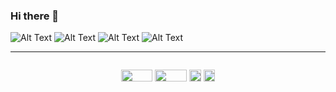 ### Hi there 👋

![Alt Text](https://user-images.githubusercontent.com/79518089/141609256-ddcafafa-dca0-4cc3-b203-008e441ae2a2.gif)
![Alt Text](https://user-images.githubusercontent.com/79518089/141609256-ddcafafa-dca0-4cc3-b203-008e441ae2a2.gif)
![Alt Text](https://user-images.githubusercontent.com/79518089/141609256-ddcafafa-dca0-4cc3-b203-008e441ae2a2.gif)
![Alt Text](https://user-images.githubusercontent.com/79518089/141609256-ddcafafa-dca0-4cc3-b203-008e441ae2a2.gif)

-------------------------- 
<div style="display: grid;
    place-items: center;">
<p dir="auto"><a href="https://www.linkedin.com/in/nadezhda-bichun-319608264/" rel="nofollow"><img src="https://camo.githubusercontent.com/790265119d9f427402e71e39215968cb3929e3c1f7d191cabdca36ca5d41c1f4/68747470733a2f2f696d672e736869656c64732e696f2f62616467652f2d6c696e6b6564696e2d3030373342313f7374796c653d666c61742d737175617265" alt="" data-canonical-src="https://img.shields.io/badge/-linkedin-0073B1?style=flat-square" style="width: 38pt;height:14pt"></a>
<a href="https://www.canva.com/design/DAFf7Q1Mlec/NZXUzh6o0R0wgVl7Aa5PyA/edit?utm_content=DAFf7Q1Mlec&utm_campaign=designshare&utm_medium=link2&utm_source=sharebutton" rel="nofollow"><img src="https://camo.githubusercontent.com/d9a2646bbda906f71c96f04b6d503b0ba3ef0d129a2769c812a49e8a3220633e/68747470733a2f2f696d672e736869656c64732e696f2f62616467652f2d726573756d652d3333324234303f7374796c653d666c61742d737175617265" alt="" data-canonical-src="https://img.shields.io/badge/-resume-332B40?style=flat-square" style="width: 38pt;height:14pt"></a>
  <a href="https://www.behance.net/dke1" rel="nofollow" ><img style="background-color:white;width: 14pt;height:14pt" src="https://cdn-icons-png.flaticon.com/512/145/145799.png"></a>
      <a href="https://t.me/cicadies" rel="nofollow" ><img style="background-color:white;width: 14pt;height:14pt" src="https://upload.wikimedia.org/wikipedia/commons/thumb/8/82/Telegram_logo.svg/2048px-Telegram_logo.svg.png"></a>
</div>
